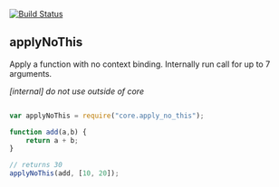 [![Build Status](https://travis-ci.org/bakasho-libs/core.apply_no_this.svg?branch=master)](https://travis-ci.org/bakasho-libs/core.apply_no_this)

## applyNoThis

Apply a function with no context binding. Internally run call for up to 7 arguments.

*[internal] do not use outside of core*

```javascript

var applyNoThis = require("core.apply_no_this");

function add(a,b) {
    return a + b;
}

// returns 30
applyNoThis(add, [10, 20]);


```

